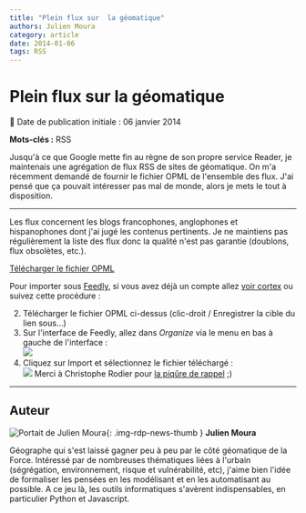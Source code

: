 ```yaml
---
title: "Plein flux sur  la géomatique"
authors: Julien Moura
category: article
date: 2014-01-06
tags: RSS
---
```


# Plein flux sur  la géomatique


:calendar: Date de publication initiale : 06 janvier 2014

**Mots-clés :** RSS

Jusqu'à ce que Google mette fin au règne de son propre service Reader, je maintenais une agrégation de flux RSS de sites de géomatique. On m'a récemment demandé de fournir le fichier OPML de l'ensemble des flux. J'ai pensé que ça pouvait intéresser pas mal de monde, alors je mets le tout à disposition.

----

Les flux concernent les blogs francophones, anglophones et hispanophones dont j'ai jugé les contenus pertinents. Je ne maintiens pas régulièrement la liste des flux donc la qualité n'est pas garantie (doublons, flux obsolètes, etc.).

[Télécharger le fichier OPML](https://cdn.geotribu.fr/img/RSS_GeoJulien.opml)

Pour importer sous [Feedly](http://feedly.com), si vous avez déjà un compte allez [voir cortex](http://feedly.com/#cortex) ou suivez cette procédure :

2. Télécharger le fichier OPML ci-dessus (clic-droit / Enregistrer la cible du lien sous...)
4. Sur l'interface de Feedly, allez dans *Organize* via le menu en bas à gauche de l'interface :  
![](https://cdn.geotribu.fr/img/articles-blog-rdp/divers/flux_rss/Feedly_Organize.jpg)
6. Cliquez sur Import et sélectionnez le fichier téléchargé :  
![](https://cdn.geotribu.fr/img/articles-blog-rdp/divers/flux_rss/Feedly_ImportOPML.jpg)
Merci à Christophe Rodier pour [la piqûre de rappel](https://twitter.com/leponot/status/419136405424463872) ;)




----

## Auteur

![Portait de Julien Moura](https://cdn.geotribu.fr/images/internal/contributeurs/jmou.jpg){: .img-rdp-news-thumb }
**Julien Moura**

Géographe qui s'est laissé gagner peu à peu par le côté géomatique de la Force. Intéressé par de nombreuses thématiques liées à l'urbain (ségrégation, environnement, risque et vulnérabilité, etc), j'aime bien l'idée de formaliser les pensées en les modélisant et en les automatisant au possible. A ce jeu là, les outils informatiques s'avèrent indispensables, en particulier Python et Javascript.
